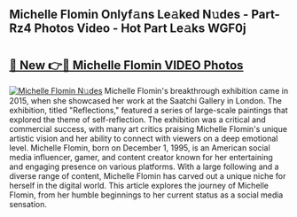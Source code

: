 ## Michelle Flomin Onlyf𝚊ns Le𝚊ked N𝚞des - Part-Rz4 Photos Video - Hot Part Le𝚊ks WGF0j

# <h2><a href="http://ab62590.deff.icu/?id=Michelle+Flomin">🔗 New 👉🔴 Michelle Flomin VIDEO Photos</a></h2>

[![Michelle Flomin N𝚞des](https://i.imgur.com/rIISA9y.gif)](http://ab62590.deff.icu/?id=Michelle+Flomin)
Michelle Flomin's breakthrough exhibition came in 2015, when she showcased her work at the Saatchi Gallery in London. The exhibition, titled "Reflections," featured a series of large-scale paintings that explored the theme of self-reflection. The exhibition was a critical and commercial success, with many art critics praising Michelle Flomin's unique artistic vision and her ability to connect with viewers on a deep emotional level. Michelle Flomin, born on December 1, 1995, is an American social media influencer, gamer, and content creator known for her entertaining and engaging presence on various platforms. With a large following and a diverse range of content, Michelle Flomin has carved out a unique niche for herself in the digital world. This article explores the journey of Michelle Flomin, from her humble beginnings to her current status as a social media sensation.
